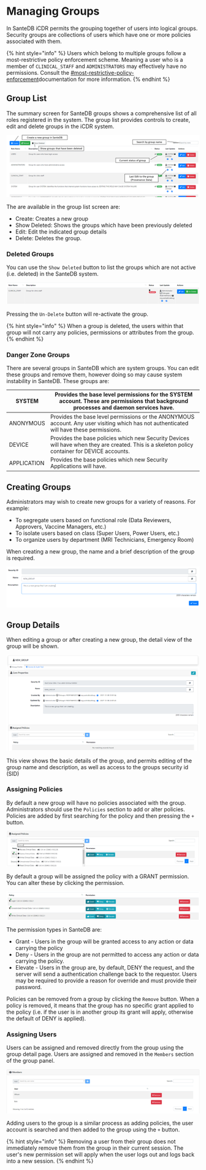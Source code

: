 # Managing Groups

In SanteDB iCDR permits the grouping together of users into logical groups. Security groups are collections of users which have one or more policies associated with them.&#x20;

{% hint style="info" %}
Users which belong to multiple groups follow a most-restrictive policy enforcement scheme. Meaning a user who is a member of `CLINICAL_STAFF` and `ADMINISTRATORS` may effectively have no permissions. Consult the [#most-restrictive-policy-enforcement](../../../../santedb/security-architecture.md#most-restrictive-policy-enforcement "mention")documentation for more information.
{% endhint %}

## Group List

The summary screen for SanteDB groups shows a comprehensive list of all roles registered in the system. The group list provides controls to create, edit and delete groups in the iCDR system.

![](<../../../../.gitbook/assets/image (439) (1) (1) (1).png>)

The are available in the group list screen are:

* Create: Creates a new group
* Show Deleted: Shows the groups which have been previously deleted
* Edit: Edit the indicated group details
* Delete: Deletes the group.

### Deleted Groups

You can use the `Show Deleted` button to list the groups which are not active (i.e. deleted) in the SanteDB system.&#x20;

![](<../../../../.gitbook/assets/image (425) (1) (1).png>)

Pressing the `Un-Delete` button will re-activate the group.&#x20;

{% hint style="info" %}
When a group is deleted, the users within that group will not carry any policies, permissions or attributes from the group.
{% endhint %}

### Danger Zone Groups

There are several groups in SanteDB which are system groups. You can edit these groups and remove them, however doing so may cause system instability in SanteDB. These groups are:

| SYSTEM      | Provides the base level permissions for the SYSTEM account. These are permissions that background processes and daemon services have.           |
| ----------- | ----------------------------------------------------------------------------------------------------------------------------------------------- |
| ANONYMOUS   | Provides the base level permissions or the ANONYMOUS account. Any user visiting which has not authenticated will have these permissions.        |
| DEVICE      | Provides the base policies which new Security Devices will have when they are created. This is a skeleton policy container for DEVICE accounts. |
| APPLICATION | Provides the base policies which new Security Applications will have.                                                                           |

## Creating Groups

Administrators may wish to create new groups for a variety of reasons. For example:

* To segregate users based on functional role (Data Reviewers, Approvers, Vaccine Managers, etc.)
* To isolate users based on class (Super Users, Power Users, etc.)
* To organize users by department (MRI Technicians, Emergency Room)

When creating a new group, the name and a brief description of the group is required.

![](<../../../../.gitbook/assets/image (423) (1).png>)

## Group Details

When editing a group or after creating a new group, the detail view of the group will be shown.&#x20;

![](<../../../../.gitbook/assets/image (434) (1) (1) (1).png>)

This view shows the basic details of the group, and permits editing of the group name and description, as well as access to the groups security id (SID)

### Assigning Policies

By default a new group will have no policies associated with the group. Administrators should use the `Policies` section to add or alter policies. Policies are added by first searching for the policy and then pressing the `+` button.&#x20;

![](<../../../../.gitbook/assets/image (438) (1) (1) (1).png>)

By default a group will be assigned the policy with a GRANT permission. You can alter these by clicking the permission.

![](<../../../../.gitbook/assets/image (433) (1) (1) (1).png>)

The permission types in SanteDB are:

* Grant - Users in the group will be granted access to any action or data carrying the policy
* Deny - Users in the group are not permitted to access any action or data carrying the policy.
* Elevate - Users in the group are, by default, DENY the request, and the server will send a authentication challenge back to the requestor. Users may be required to provide a reason for override and must provide their password.

Policies can be removed from a group  by clicking the `Remove` button. When a policy is removed, it means that the group has no specific grant applied to the policy (i.e. if the user is in another group its grant will apply, otherwise the default of DENY is applied).

### Assigning Users

Users can be assigned and removed directly from the group using the group detail page. Users are assigned and removed in the `Members` section of the group panel.

![](<../../../../.gitbook/assets/image (424).png>)

Adding users to the group is a similar process as adding policies, the user account is searched and then added to the group using the `+` button.

{% hint style="info" %}
Removing a user from their group does not immediately remove them from the group in their current session. The user's new permission set will apply when the user logs out and logs back into a new session.
{% endhint %}
